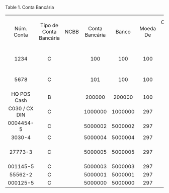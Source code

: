 <div id="d155251e1" class="table">

<div class="table-title">

Table 1. Conta
Bancária

</div>

<div class="table-contents">

|               |                        |      |                |         |          |                       |                        |                   |                   |             |                       |      |        |                   |                                         |                |
| :-----------: | :--------------------: | :--: | :------------: | :-----: | :------: | :-------------------: | :--------------------: | :---------------: | :---------------: | :---------: | :-------------------: | :--: | :----: | :---------------: | :-------------------------------------: | :------------: |
|  Núm. Conta   | Tipo de Conta Bancária | NCBB | Conta Bancária |  Banco  | Moeda De | Compoe Fluxo de Caixa | Transitória de Crédito | Centro de Custo 2 | Limite de Crédito | Saldo Atual |       Descrição       | IBAN | Padrão |       Nome        | Classe Exportação da Folha de Pagamento | Chave de Busca |
|     1234      |           C            |      |      100       |   100   |   100    |         true          |         false          |                   |         0         |   \-1500    |   With PayFlwo Pro    |      |  true  |       1234        |                                         |      1234      |
|     5678      |           C            |      |      101       |   100   |   100    |         true          |         false          |                   |         0         |      0      | With Optimal Payments |      | false  |       5678        |                                         |      5678      |
|  HQ POS Cash  |           B            |      |     200000     | 200000  |   100    |         true          |         false          |                   |         0         |      0      |                       |      | false  |    HQ POS Cash    |                                         |  HQ POS Cash   |
| C030 / CX DIN |           C            |      |    1000000     | 1000000 |   297    |         true          |         false          |                   |         0         |      0      |                       |      | false  |   C030 / CX DIN   |                                         | C030 / CX DIN  |
|   0004454-5   |           C            |      |    5000002     | 5000002 |   297    |         true          |         false          |                   |         0         |      0      |                       |      | false  |     Santander     |                                         |    1000002     |
|    3030-4     |           C            |      |    5000004     | 5000004 |   297    |         true          |         false          |                   |         0         |      0      |                       |      | false  |        cc         |                                         |    1000004     |
|    27773-3    |           C            |      |    5000005     | 5000005 |   297    |         true          |         false          |                   |         0         |      0      |                       |      | false  | Itau 27773-3 - PR |                                         |    1000005     |
|   001145-5    |           C            |      |    5000003     | 5000003 |   297    |         true          |         false          |                   |         0         |     0.0     |                       |      | false  |       Itau        |                                         |    1000003     |
|    55562-2    |           C            |      |    5000001     | 5000001 |   297    |         true          |         false          |                   |         0         | \-32467.00  |                       |      | false  |       HSBC        |                                         |    1000001     |
|   000125-5    |           C            |      |    5000000     | 5000000 |   297    |         true          |         false          |                   |         0         |  \-4888.60  |                       |      | false  |     Bradesco      |                                         |    1000000     |

</div>

</div>
